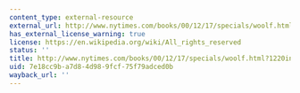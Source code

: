 ```yaml
---
content_type: external-resource
external_url: http://www.nytimes.com/books/00/12/17/specials/woolf.html?1220inside
has_external_license_warning: true
license: https://en.wikipedia.org/wiki/All_rights_reserved
status: ''
title: http://www.nytimes.com/books/00/12/17/specials/woolf.html?1220inside
uid: 7e18cc9b-a7d8-4d98-9fcf-75f79adced0b
wayback_url: ''
---
```

